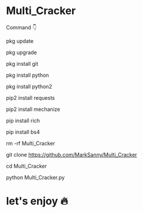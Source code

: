# Multi_Cracker

Command 👇

pkg update 

pkg upgrade 

pkg install git 

pkg install python 

pkg install python2 

pip2 install requests 

pip2 install mechanize 

pip install rich 

pip install bs4 

rm -rf Multi_Cracker

git clone https://github.com/MarkSanny/Multi_Cracker 

cd Multi_Cracker

python Multi_Cracker.py 

# let's enjoy 🔥
